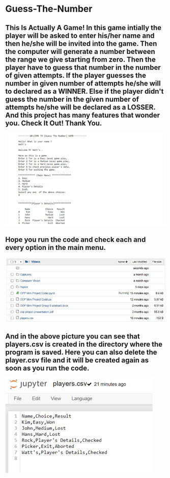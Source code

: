 # Guess-The-Number

## This Is Actually A Game! In this game intially the player will be asked to enter his/her name and then he/she will be invited into the game. Then the computer will generate a number between the range we give starting from zero. Then the player have to guess that number in the number of given attempts. If the player guesses the number in given number of attempts he/she will to declared as a WINNER. Else if the player didn't guess the number in the given number of attempts he/she will be declared as a LOSSER. And this project has many features that wonder you. Check It Out! Thank You.

![Output](output.jpg)

## Hope you run the code and check each and every option in the main menu.
![Directory](directory.jpg)
## And in the above picture you can see that players.csv is created in the directory where the program is saved. Here you can also delete the player.csv file and it will be created again as soon as you run the code.
![CSV File](csv.jpg)
